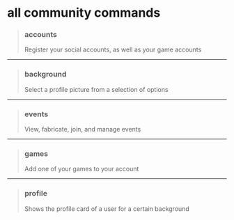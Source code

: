 # all community commands

>### accounts  
> Register your social accounts, as well as your game accounts

---
>### background
>Select a profile picture from a selection of options

___

>### events
>View, fabricate, join, and manage events

___

>### games
>Add one of your games to your account

___

>### profile
> Shows the profile card of a user for a certain background

